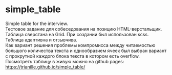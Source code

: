 # simple_table
Simple table for the interview.  
Тестовое задание для собеседования на позицию HTML-верстальщик.  
Таблица сверстана на Grid. При создании был использован scss.  
Таблица адаптивна и отзывчива.  
Как вариант решения проблемы компромисса между читаемостью большого количества текста и однообразием ячеек был выбран вариант с прокрутной каждого блока текста в котором есть overflow.  
Посмотреть таблицу в живую можно на github pages:  
https://trianille.github.io/simple_table/
